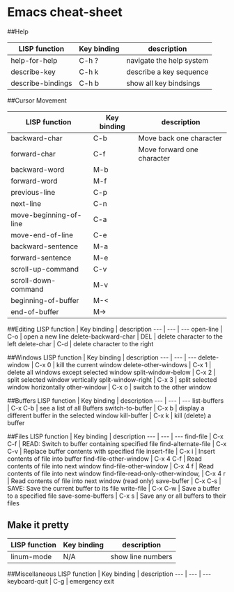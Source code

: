 # Emacs cheat-sheet


##Help

LISP function | Key binding | description
--- | --- | ---
help-for-help | C-h ? | navigate the help system
describe-key | C-h k | describe a key sequence
describe-bindings | C-h b | show all key bindsings


##Cursor Movement

LISP function | Key binding | description
--- | --- | ---
backward-char | C-b | Move back one character
forward-char | C-f | Move forward one character
backward-word | M-b |
forward-word | M-f |
previous-line | C-p |
next-line | C-n |
move-beginning-of-line | C-a
move-end-of-line | C-e |
backward-sentence | M-a |
forward-sentence | M-e |
scroll-up-command | C-v |
scroll-down-command | M-v |
beginning-of-buffer | M-< |
end-of-buffer | M-> |

##Editing
LISP function | Key binding | description
--- | --- | ---
open-line | C-o | open a new line
delete-backward-char | DEL | delete character to the left
delete-char | C-d | delete character to the right


##Windows
LISP function | Key binding | description
--- | --- | ---
delete-window | C-x 0 | kill the current window
delete-other-windows | C-x 1 | delete all windows except selected window
split-window-below | C-x 2 | split selected window vertically
split-window-right | C-x 3 | split selected window horizontally
other-window | C-x o | switch to the other window


##Buffers
LISP function | Key binding | description
--- | --- | ---
list-buffers | C-x C-b | see a list of all Buffers
switch-to-buffer | C-x b | display a different buffer in the selected window
kill-buffer | C-x k | kill (delete) a buffer


##Files
LISP function | Key binding | description
--- | --- | ---
find-file | C-x C-f | READ: Switch to buffer containing specified file
find-alternate-file | C-x C-v | Replace buffer contents with specified file
insert-file | C-x i | Insert contents of file into buffer
find-file-other-window | C-x 4 C-f | Read contents of file into next window
find-file-other-window | C-x 4 f | Read contents of file into next window
find-file-read-only-other-window, | C-x 4 r | Read contents of file into next window (read only)
save-buffer | C-x C-s | SAVE: Save the current buffer to its file
write-file | C-x C-w | Save a buffer to a specified file
save-some-buffers | C-x s | Save any or all buffers to their files

## Make it pretty
LISP function | Key binding | description
--- | --- | ---
linum-mode | N/A | show line numbers



##Miscellaneous
LISP function | Key binding | description
--- | --- | ---
keyboard-quit | C-g | emergency exit
